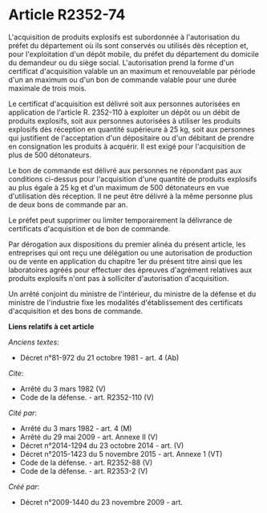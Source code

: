 # Article R2352-74

L'acquisition de produits explosifs est subordonnée à l'autorisation du préfet du département où ils sont conservés ou
utilisés dès réception et, pour l'exploitation d'un dépôt mobile, du préfet du département du domicile du demandeur ou du
siège social. L'autorisation prend la forme d'un certificat d'acquisition valable un an maximum et renouvelable par période
d'un an maximum ou d'un bon de commande valable pour une durée maximale de trois mois. 

Le certificat d'acquisition est délivré soit aux personnes autorisées en application de l'article R. 2352-110 à exploiter un
dépôt ou un débit de produits explosifs, soit aux personnes autorisées à utiliser les produits explosifs dès réception en
quantité supérieure à 25 kg, soit aux personnes qui justifient de l'acceptation d'un dépositaire ou d'un débitant de prendre
en consignation les produits à acquérir. Il est exigé pour l'acquisition de plus de 500 détonateurs. 

Le bon de commande est délivré aux personnes ne répondant pas aux conditions ci-dessus pour l'acquisition d'une quantité de
produits explosifs au plus égale à 25 kg et d'un maximum de 500 détonateurs en vue d'utilisation dès réception. Il ne peut
être délivré à la même personne plus de deux bons de commande par an. 

Le préfet peut supprimer ou limiter temporairement la délivrance de certificats d'acquisition et de bon de commande. 

Par dérogation aux dispositions du premier alinéa du présent article, les entreprises qui ont reçu une délégation ou une
autorisation de production ou de vente en application du chapitre 1er du présent titre ainsi que les laboratoires agréés pour
effectuer des épreuves d'agrément relatives aux produits explosifs n'ont pas à solliciter d'autorisation d'acquisition. 

Un arrêté conjoint du ministre de l'intérieur, du ministre de la défense et du ministre de l'industrie fixe les modalités
d'établissement des certificats d'acquisition et des bons de commande.

**Liens relatifs à cet article**

_Anciens textes_:

  - Décret n°81-972 du 21 octobre 1981 - art. 4 (Ab)

_Cite_:

  - Arrêté du 3 mars 1982 (V)
  - Code de la défense. - art. R2352-110 (V)

_Cité par_:

  - Arrêté du 3 mars 1982 - art. 4 (M)
  - Arrêté du 29 mai 2009 - art. Annexe II (V)
  - Décret n°2014-1294 du 23 octobre 2014 - art. (V)
  - Décret n°2015-1423 du 5 novembre 2015 - art. Annexe 1 (VT)
  - Code de la défense. - art. R2352-88 (V)
  - Code de la défense. - art. R2353-2 (V)

_Créé par_:

  - Décret n°2009-1440 du 23 novembre 2009 - art.
